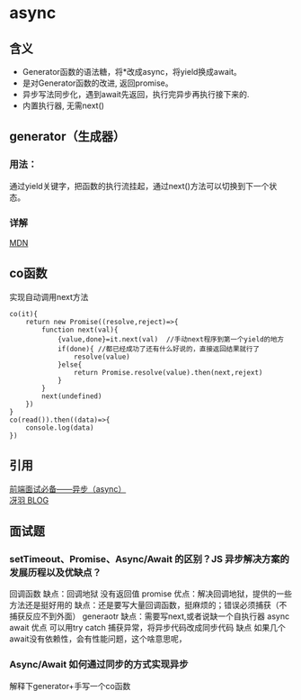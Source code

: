 # async

## 含义
- Generator函数的语法糖，将*改成async，将yield换成await。
- 是对Generator函数的改进, 返回promise。
- 异步写法同步化，遇到await先返回，执行完异步再执行接下来的.
- 内置执行器, 无需next()


## generator（生成器）
### 用法：
通过yield关键字，把函数的执行流挂起，通过next()方法可以切换到下一个状态。
### 详解
[MDN](https://developer.mozilla.org/zh-CN/docs/Web/JavaScript/Reference/Global_Objects/Generator)


## co函数
实现自动调用next方法
```
co(it){
    return new Promise((resolve,reject)=>{
        function next(val){
            {value,done}=it.next(val)  //手动next程序到第一个yield的地方
            if(done){ //都已经成功了还有什么好说的，直接返回结果就行了
                resolve(value)
            }else{
                return Promise.resolve(value).then(next,rejext)  
            }
        }
        next(undefined)
    })
}
co(read()).then((data)=>{
    console.log(data)
})
```
##


## 引用
[前端面试必备——异步（async）](https://segmentfault.com/a/1190000022097995/)  
[冴羽 BLOG](https://github.com/mqyqingfeng/Blog/issues/100)
## 面试题

### setTimeout、Promise、Async/Await 的区别？JS 异步解决方案的发展历程以及优缺点？

回调函数
缺点：回调地狱 没有返回值
promise
优点：解决回调地狱，提供的一些方法还是挺好用的
缺点：还是要写大量回调函数，挺麻烦的；错误必须捕获（不捕获反应不到外面）
generaotr
缺点：需要写next,或者说缺一个自执行器
async await
优点 可以用try catch 捕获异常，将异步代码改成同步代码
缺点 如果几个await没有依赖性，会有性能问题，这个啥意思呢，

### Async/Await 如何通过同步的方式实现异步
解释下generator+手写一个co函数

